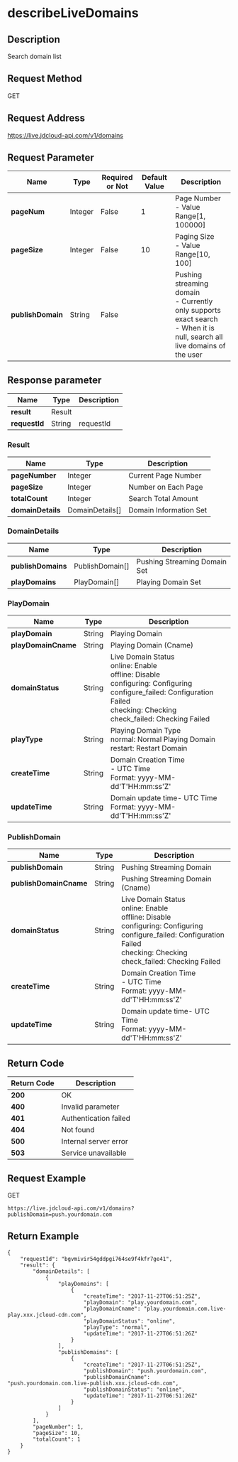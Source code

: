 # describeLiveDomains


## Description
Search domain list

## Request Method
GET

## Request Address
https://live.jdcloud-api.com/v1/domains


## Request Parameter
|Name|Type|Required or Not|Default Value|Description|
|---|---|---|---|---|
|**pageNum**|Integer|False|1|Page Number<br>- Value Range[1, 100000]<br>|
|**pageSize**|Integer|False|10|Paging Size<br>- Value Range[10, 100]<br>|
|**publishDomain**|String|False| |Pushing streaming domain<br>- Currently only supports exact search<br>- When it is null, search all live domains of the user<br>|


## Response parameter
|Name|Type|Description|
|---|---|---|
|**result**|Result| |
|**requestId**|String|requestId|

### Result
|Name|Type|Description|
|---|---|---|
|**pageNumber**|Integer|Current Page Number|
|**pageSize**|Integer|Number on Each Page|
|**totalCount**|Integer|Search Total Amount|
|**domainDetails**|DomainDetails[]|Domain Information Set|
### DomainDetails
|Name|Type|Description|
|---|---|---|
|**publishDomains**|PublishDomain[]|Pushing Streaming Domain Set|
|**playDomains**|PlayDomain[]|Playing Domain Set|
### PlayDomain
|Name|Type|Description|
|---|---|---|
|**playDomain**|String|Playing Domain|
|**playDomainCname**|String|Playing Domain (Cname)|
|**domainStatus**|String|Live Domain Status<br>  online: Enable<br>  offline: Disable<br>  configuring: Configuring<br>  configure_failed: Configuration Failed<br>  checking: Checking<br>  check_failed: Checking Failed<br>|
|**playType**|String|Playing Domain Type<br>  normal: Normal Playing Domain<br>  restart: Restart Domain<br>|
|**createTime**|String|Domain Creation Time<br>- UTC Time<br>  Format: yyyy-MM-dd'T'HH:mm:ss'Z'<br>|
|**updateTime**|String|Domain update time- UTC Time<br>  Format: yyyy-MM-dd'T'HH:mm:ss'Z'<br>|
### PublishDomain
|Name|Type|Description|
|---|---|---|
|**publishDomain**|String|Pushing Streaming Domain|
|**publishDomainCname**|String|Pushing Streaming Domain (Cname)|
|**domainStatus**|String|Live Domain Status<br>  online: Enable<br>  offline: Disable<br>  configuring: Configuring<br>  configure_failed: Configuration Failed<br>  checking: Checking<br>  check_failed: Checking Failed<br>|
|**createTime**|String|Domain Creation Time<br>- UTC Time<br>  Format: yyyy-MM-dd'T'HH:mm:ss'Z'<br>|
|**updateTime**|String|Domain update time- UTC Time<br>  Format: yyyy-MM-dd'T'HH:mm:ss'Z'<br>|

## Return Code
|Return Code|Description|
|---|---|
|**200**|OK|
|**400**|Invalid parameter|
|**401**|Authentication failed|
|**404**|Not found|
|**500**|Internal server error|
|**503**|Service unavailable|

## Request Example
GET
```
https://live.jdcloud-api.com/v1/domains?publishDomain=push.yourdomain.com
```

## Return Example
```
{
    "requestId": "bgvmivir54gddpgi764se9f4kfr7ge41", 
    "result": {
        "domainDetails": [
            {
                "playDomains": [
                    {
                        "createTime": "2017-11-27T06:51:25Z", 
                        "playDomain": "play.yourdomain.com", 
                        "playDomainCname": "play.yourdomain.com.live-play.xxx.jcloud-cdn.com", 
                        "playDomainStatus": "online", 
                        "playType": "normal", 
                        "updateTime": "2017-11-27T06:51:26Z"
                    }
                ], 
                "publishDomains": [
                    {
                        "createTime": "2017-11-27T06:51:25Z", 
                        "publishDomain": "push.yourdomain.com", 
                        "publishDomainCname": "push.yourdomain.com.live-publish.xxx.jcloud-cdn.com", 
                        "publishDomainStatus": "online", 
                        "updateTime": "2017-11-27T06:51:26Z"
                    }
                ]
            }
        ], 
        "pageNumber": 1, 
        "pageSize": 10, 
        "totalCount": 1
    }
}
```
